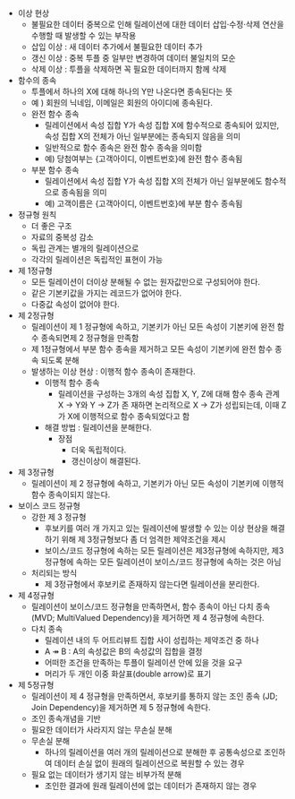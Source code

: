 - 이상 현상
	- 불필요한 데이터 중복으로 인해 릴레이션에 대한 데이터 삽입·수정·삭제 연산을 수행할 때 발생할 수 있는 부작용
	- 삽입 이상 : 새 데이터 추가에서 불필요한 데이터 추가
	- 갱신 이상 : 중복 투플 중 일부만 변경하여 데이터 불일치의 모순
	- 삭제 이상 : 투플을 삭제하면 꼭 필요한 데이터까지 함께 삭제
- 함수의 종속
	- 투플에서 하나의 X에 대해 하나의 Y만 나온다면 종속된다는 뜻
	- 예 ) 회원의 닉네임, 이메일은 회원의 아이디에 종속된다. 
	- 완전 함수 종속
		- 릴레이션에서 속성 집합 Y가 속성 집합 X에 함수적으로 종속되어 있지만, 속성 집합 X의 전체가 아닌 일부분에는 종속되지 않음을 의미
		- 일반적으로 함수 종속은 완전 함수 종속을 의미함
		- 예) 당첨여부는 {고객아이디, 이벤트번호}에 완전 함수 종속됨
	- 부분 함수 종속
		- 릴레이션에서 속성 집합 Y가 속성 집합 X의 전체가 아닌 일부분에도 함수적으로 종속됨을 의미
		- 예) 고객이름은 {고객아이디, 이벤트번호}에 부분 함수 종속됨
- 정규형 원칙
	- 더 좋은 구조
	- 자료의 중복성 감소
	- 독립 관계는 별개의 릴레이션으로
	- 각각의 릴레이션은 독립적인 표현이 가능
- 제 1정규형
	- 모든 릴레이션이 더이상 분해될 수 없는 원자값만으로 구성되어야 한다. 
	- 같은 기본키값을 가지는 레코드가 없어야 한다. 
	- 다중값 속성이 없어야 한다. 
- 제 2정규형
	- 릴레이션이 제 1 정규형에 속하고, 기본키가 아닌 모든 속성이 기본키에 완전 함수 종속되면제 2 정규형을 만족함
	- 제 1정규형에서 부분 함수 종속을 제거하고 모든 속성이 기본키에 완전 함수 종속 되도록 분해
	- 발생하는 이상 현상 : 이행적 함수 종속이 존재한다. 
		- 이행적 함수 종속
			- 릴레이션을 구성하는 3개의 속성 집합 X, Y, Z에 대해 함수 종속 관계 X → Y와 Y → Z가 존 재하면 논리적으로 X → Z가 성립되는데, 이때 Z가 X에 이행적으로 함수 종속되었다고 함
		- 해결 방법 : 릴레이션을 분해한다. 
			- 장점
				- 더욱 독립적이다. 
				- 갱신이상이 해결된다. 
- 제 3정규형
	- 릴레이션이 제 2 정규형에 속하고, 기본키가 아닌 모든 속성이 기본키에 이행적 함수 종속이되지 않는다.
- 보이스 코드 정규형
	- 강한 제 3 정규형
		- 후보키를 여러 개 가지고 있는 릴레이션에 발생할 수 있는 이상 현상을 해결하기 위해 제 3정규형보다 좀 더 엄격한 제약조건을 제시
		- 보이스/코드 정규형에 속하는 모든 릴레이션은 제3정규형에 속하지만, 제3정규형에 속하는 모든 릴레이션이 보이스/코드 정규형에 속하는 것은 아님
	- 처리되는 방식
		- 제 3정규형에서 후보키로 존재하지 않는다면 릴레이션을 분리한다. 
- 제 4정규형
	- 릴레이션이 보이스/코드 정규형을 만족하면서, 함수 종속이 아닌 다치 종속(MVD; MultiValued Dependency)을 제거하면 제 4 정규형에 속한다. 
	- 다치 종속
		- 릴레이션 내의 두 어트리뷰트 집합 사이 성립하는 제약조건 중 하나
		- A ↠ B : A의 속성값은 B의 속성값의 집합을 결정 
		- 어떠한 조건을 만족하는 투플이 릴레이션 안에 있을 것을 요구
		- 머리가 두 개인 이중 화살표(double arrow)로 표기
- 제 5정규형
	- 릴레이션이 제 4 정규형을 만족하면서, 후보키를 통하지 않는 조인 종속 (JD; Join Dependency)을 제거하면 제 5 정규형에 속한다.
	- 조인 종속개념을 기반
	- 필요한 데이터가 사라지지 않는 무손실 분해 
	- 무손실 분해
		- 하나의 릴레이션을 여러 개의 릴레이션으로 분해한 후 공통속성으로 조인하여 데이터 손실 없이 원래의 릴레이션으로 복원할 수 있는 경우
	- 필요 없는 데이터가 생기지 않는 비부가적 분해
		- 조인한 결과에 원래 릴레이션에 없는 데이터가 존재하지 않는 경우